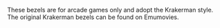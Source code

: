 These bezels are for arcade games only and adopt the Krakerman style.  The original Krakerman bezels can be found on Emumovies.
